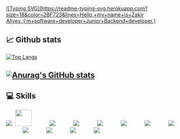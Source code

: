 [![Typing SVG](https://readme-typing-svg.herokuapp.com?size=18&color=2BF723&lines=Hello,+my+name+is+Zakir Aliyev.;I'm+software+developer+Junior+Backend+developer.)](https://git.io/typing-svg)

:chart_with_upwards_trend: Github stats  
---
[![Top Langs](https://github-readme-stats.vercel.app/api/top-langs/?username=ZakirAliyev&hide=css,html&layout=compact&theme=github_dark)](https://github.com/zakiraliyev/github-readme-stats)

[![Anurag's GitHub stats](https://github-readme-stats.vercel.app/api?username=ZakirAliyev&theme=github_dark)](https://github.com/zakiraliyev/github-readme-stats)
---

💻 Skills
---
<p>
  <img src="https://img.icons8.com/color/48/000000/c-sharp-logo-2.png"/>
  <img src="https://cdn.jsdelivr.net/gh/devicons/devicon/icons/dotnetcore/dotnetcore-original.svg" style="width: 45px; margin-left: 5px;" />
  <img src="https://img.icons8.com/color/48/000000/microsoft-sql-server.png" style="margin-left: 45px;"/>
  <img src="https://img.icons8.com/color/48/000000/javascript--v1.png" style="margin-left: 45px;"/>
  <img src="https://img.icons8.com/color/48/000000/typescript.png" style="margin-left: 45px;"/>
  <img src="https://img.icons8.com/color/48/000000/react-native.png" style="margin-left: 45px;"/>
  <img src="https://img.icons8.com/color/48/000000/redux.png" style="margin-left: 45px;"/>
  <img src="https://img.icons8.com/color/48/000000/git.png" style="margin-left: 45px;"/>
  <img src="https://img.icons8.com/color/48/000000/html-5--v1.png" style="margin-left: 45px;"/>
  <img src="https://img.icons8.com/color/48/000000/css3.png" style="margin-left: 45px;"/>
  <img src="https://img.icons8.com/color/48/000000/sass-avatar.png" style="margin-left: 45px;"/>
  <img src="https://img.icons8.com/color/48/000000/bootstrap.png" style="margin-left: 45px;"/>
</p>
